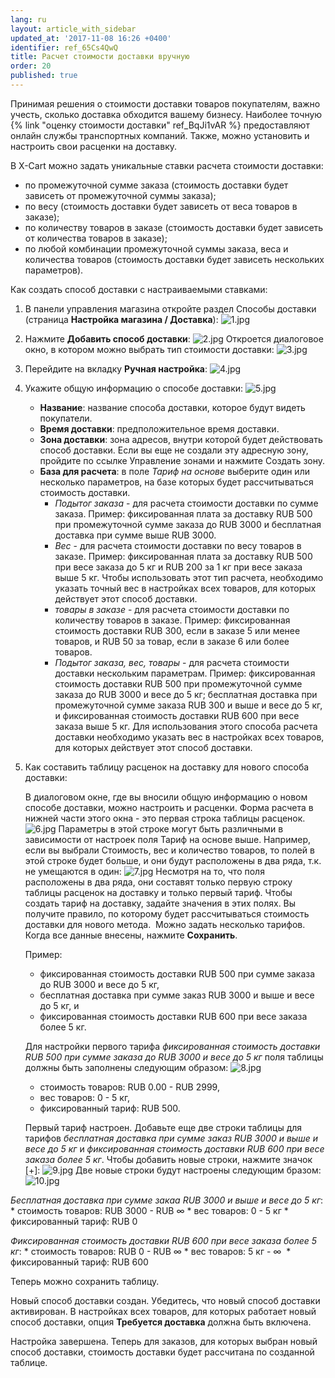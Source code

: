 ```yaml
---
lang: ru
layout: article_with_sidebar
updated_at: '2017-11-08 16:26 +0400'
identifier: ref_65Cs4QwQ
title: Расчет стоимости доставки вручную
order: 20
published: true
---
```

Принимая решения о стоимости доставки товаров покупателям, важно учесть, сколько доставка обходится вашему бизнесу. Наиболее точную {% link "оценку стоимости доставки" ref_BqJi1vAR %} предоставляют онлайн службы транспортных компаний. Также, можно установить и настроить свои расценки на доставку. 

В X-Cart можно задать уникальные ставки расчета стоимости доставки:

*   по промежуточной сумме заказа (стоимость доставки будет зависеть от промежуточной суммы заказа);
*   по весу (стоимость доставки будет зависеть от веса товаров в заказе);
*   по количеству товаров в заказе (стоимость доставки будет зависеть от количества товаров в заказе);
*   по любой комбинации промежуточной суммы заказа, веса и количества товаров (стоимость доставки будет зависеть нескольких параметров).

Как создать способ доставки с настраиваемыми ставками:

1.  В панели управления магазина откройте раздел Способы доставки (страница **Настройка магазина / Доставка**):
    ![1.jpg]({{site.baseurl}}/attachments/ref_65Cs4QwQ/1.jpg)
2.  Нажмите **Добавить способ доставки**:
    ![2.jpg]({{site.baseurl}}/attachments/ref_65Cs4QwQ/2.jpg)
    Откроется диалоговое окно, в котором можно выбрать тип стоимости доставки:
    ![3.jpg]({{site.baseurl}}/attachments/ref_65Cs4QwQ/3.jpg)
3.  Перейдите на вкладку **Ручная настройка**:
    ![4.jpg]({{site.baseurl}}/attachments/ref_65Cs4QwQ/4.jpg)
4.  Укажите общую информацию о способе доставки:
    ![5.jpg]({{site.baseurl}}/attachments/ref_65Cs4QwQ/5.jpg)

    *   **Название**: название способа доставки, которое будут видеть покупатели.
    *   **Время доставки**: предположительное время доставки.
    *   **Зона доставки**: зона адресов, внутри которой будет действовать способ доставки. Если вы еще не создали эту адресную зону, пройдите по ссылке Управление зонами и нажмите Создать зону.
    *   **База для расчета**: в поле _Тариф на основе_ выберите один или несколько параметров, на базе которых будет рассчитываться стоимость доставки.
        *   _Подытог заказа_ - для расчета стоимости доставки по сумме заказа. Пример: фиксированная плата за доставку RUB 500 при промежуточной сумме заказа до RUB 3000 и бесплатная доставка при сумме выше RUB 3000.
        *   _Вес_ - для расчета стоимости доставки по весу товаров в заказе. Пример:  фиксированная плата за доставку RUB 500 при весе заказа до 5 кг и RUB 200 за 1 кг при весе заказа выше 5 кг. Чтобы использовать этот тип расчета, необходимо указать точный вес в настройках всех товаров, для которых действует этот способ доставки.
        *   _товары в  заказе_ - для расчета стоимости доставки по количеству товаров в заказе. Пример: фиксированная стоимость доставки RUB 300, если в заказе 5 или менее товаров, и RUB 50 за товар, если в заказе 6 или более товаров.
        *   _Подытог заказа, вес, товары_ - для расчета стоимости доставки нескольким параметрам. Пример: фиксированная стоимость доставки RUB 500 при промежуточной сумме заказа до RUB 3000 и весе до 5 кг; бесплатная доставка при промежуточной сумме заказа RUB 300 и выше и весе до 5 кг, и фиксированная стоимость доставки RUB 600 при весе заказа выше 5 кг. Для использования этого способа расчета доставки необходимо указать вес в настройках  всех товаров, для которых действует этот способ доставки.

5.  Как составить таблицу расценок на доставку для нового способа доставки:

    В диалоговом окне, где вы вносили общую информацию о новом способе доставки, можно настроить и расценки. Форма расчета в нижней части этого окна - это первая строка таблицы расценок. 
    ![6.jpg]({{site.baseurl}}/attachments/ref_65Cs4QwQ/6.jpg)
    Параметры в этой строке могут быть различными в зависимости от настроек поля Тариф на основе выше. Например, если вы выбрали Стоимость, вес и количество товаров, то полей в этой строке будет больше, и они будут расположены в два ряда, т.к. не умещаются в один:
    ![7.jpg]({{site.baseurl}}/attachments/ref_65Cs4QwQ/7.jpg)
    Несмотря на то, что поля расположены в два ряда, они составят только первую строку таблицы расценок на доставку и только первый тариф.
    Чтобы создать тариф на доставку, задайте значения в этих полях. Вы получите правило, по которому будет рассчитываться стоимость доставки для нового метода. 
    Можно задать несколько тарифов. Когда все данные внесены, нажмите **Сохранить**.

    Пример:
    *   фиксированная стоимость доставки RUB 500 при сумме заказа до RUB 3000 и весе  до 5 кг, 
    *   бесплатная доставка при сумме заказ RUB 3000 и выше и весе до 5 кг,
        и 
    *   фиксированная стоимость доставки RUB 600 при весе заказа более 5 кг.

    Для настройки первого тарифа _фиксированная стоимость доставки RUB 500 при сумме заказа до RUB 3000 и    весе до 5 кг_ поля таблицы должны быть заполнены следующим образом:
    ![8.jpg]({{site.baseurl}}/attachments/ref_65Cs4QwQ/8.jpg)
  
    *   стоимость товаров: RUB 0.00 - RUB 2999, 
    *   вес товаров: 0 - 5 кг,
    *   фиксированный тариф: RUB 500.
    
    Первый тариф настроен. 
    Добавьте еще две строки таблицы для тарифов _бесплатная доставка при сумме заказ RUB 3000 и выше и весе до 5 кг_ и _фиксированная стоимость доставки RUB 600 при весе заказа более 5 кг_.  Чтобы добавить новые строки, нажмите значок [+]:
    ![9.jpg]({{site.baseurl}}/attachments/ref_65Cs4QwQ/9.jpg)
    Две новые строки будут настроены следующим бразом:
    ![10.jpg]({{site.baseurl}}/attachments/ref_65Cs4QwQ/10.jpg)

 _Бесплатная доставка при сумме закаа RUB 3000 и выше и весе до 5 кг_:
    *   стоимость товаров: RUB 3000 - RUB  ∞
    *   вес товаров: 0 - 5 кг
    *   фиксированный тариф: RUB 0

 _Фиксированная стоимость доставки RUB 600 при весе заказа более 5 кг_:
    *   стоимость товаров: RUB 0 - RUB  ∞
    *   вес товаров: 5 кг - ∞ 
    *   фиксированный тариф: RUB 600

Теперь можно сохранить таблицу.

Новый способ доставки создан. Убедитесь, что новый способ доставки активирован. В настройках всех товаров, для которых работает новый способ доставки, опция **Требуется доставка** должна быть включена.

Настройка завершена. Теперь для заказов, для которых выбран новый способ доставки, стоимость доставки будет рассчитана по созданной таблице.
